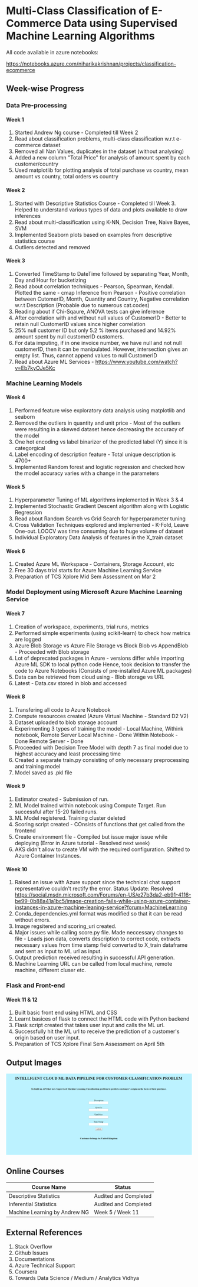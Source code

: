 # Multi-Class Classification of E-Commerce Data using Supervised Machine Learning Algorithms

All code available in azure notebooks:

https://notebooks.azure.com/niharikakrishnan/projects/classification-ecommerce


## Week-wise Progress


### Data Pre-processing
#### Week 1
1. Started Andrew Ng course - Completed till Week 2
2. Read about classification problems, multi-class classification w.r.t e-commerce dataset
3. Removed all Nan Values, duplicates in the dataset (without analysing)
4. Added a new column "Total Price" for analysis of amount spent by each customer/country
5. Used matplotlib for plotting analysis of total purchase vs country, mean amount vs country, total orders vs country 

#### Week 2
1. Started with Descriptive Statistics Course - Completed till Week 3. Helped to understand various types of data and plots available to draw inferences
2. Read about multi-classification using K-NN, Decision Tree, Naive Bayes, SVM
3. Implemented Seaborn plots based on examples from descriptive statistics course
4. Outliers detected and removed 

#### Week 3
1. Converted TimeStamp to DateTime followed by separating Year, Month, Day and Hour for bucketizing
2. Read about correlation techniques - Pearson, Spearman, Kendall. Plotted the same - cmap
Inference from Pearson - Positive correlation between CutomerID, Month, Quantity and Country, Negative correlation w.r.t Description (Probable due to numerous cat.codes) 
3. Reading about if Chi-Sqaure, ANOVA tests can give inference
4. After correlation with and without null values of CustomerID - Better to retain null CustomerID values since higher correlation
5. 25% null customer ID but only 5.2 % items purchased and 14.92% amount spent by null customerID customers.
6. For data imputing, if in one invoice number, we have null and not null customerID, then it can be manipulated. However, intersection gives an empty list. Thus, cannot append values to null CustomerID
7. Read about Azure ML Services - https://www.youtube.com/watch?v=Eb7kyOJe5Kc


### Machine Learning Models
#### Week 4
1. Performed feature wise exploratory data analysis using matplotlib and seaborn
2. Removed the outliers in quantity and unit price - Most of the outliers were resulting in a skewed dataset hence decreasing the accuracy of the model
3. One hot encoding vs label binarizer of the predicted label (Y) since it is categorgical
4. Label encoding of description feature - Total unique description is 4700+
5. Implemented Random forest and logistic regression and checked how the model accuracy varies with a change in the parameters

#### Week 5
1. Hyperparameter Tuning of ML algorithms implemented in Week 3 & 4
2. Implemented Stochastic Gradient Descent algorithm along with Logistic Regression
3. Read about Random Search vs Grid Search for hyperparameter tuning
4. Cross Validation Techniques explored and implemented - K-Fold, Leave One-out. LOOCV was time consuming due to huge volume of dataset
5. Individual Exploratory Data Analysis of features in the X_train dataset

#### Week 6
1. Created Azure ML Workspace - Containers, Storage Account, etc
2. Free 30 days trial starts for Azure Machine Learning Service 
3. Preparation of TCS Xplore Mid Sem Assessment on Mar 2


### Model Deployment using Microsoft Azure Machine Learning Service
#### Week 7
1. Creation of workspace, experiments, trial runs, metrics
2. Performed simple experiments (using scikit-learn) to check how metrics are logged
3. Azure Blob Storage vs Azure File Storage vs Block Blob vs AppendBlob - Proceeded with Blob storage
4. Lot of deprecated packages in Azure - versions differ while importing Azure ML SDK to local python code 
Hence, took decision to transfer the code to Azure Notebooks (Consists of pre-installed Azure ML packages)
5. Data can be retrieved from cloud using - Blob storage vs URL
6. Latest - Data.csv stored in blob and accessed

#### Week 8
1. Transfering all code to Azure Notebook
2. Compute resourcces created (Azure Virtual Machine - Standard D2 V2)
3. Dataset uploaded to blob storage account
4. Experimenting 3 types of training  the model - Local Machine, Withink notebook, Remote Server
Local Machine - Done
Within Notebook - Done
Remote Server - Done
5. Proceeded with Decision Tree Model with depth 7 as final model due to highest accuracy and least processing time
6. Created a separate train.py consisting of only necessary preprocessing and training model
7. Model saved as .pkl file

#### Week 9
1. Estimator created - Submission of run. 
2. ML Model trained within notebook using Compute Target. Run successful after 15-20 failed runs.
3. ML Model registered. Training cluster deleted
4. Scoring script created - COnsists of functions that get called from the frontend
5. Create environment file - Compiled but issue major issue while deploying (Error in Azure tutorial - Resolved next week)
6. AKS didn't allow to create VM with the required configuration. Shifted to Azure Container Instances.

#### Week 10
1. Raised an issue with Azure support since the technical chat support representative couldn't rectify the error.
Status Update: Resolved
https://social.msdn.microsoft.com/Forums/en-US/e27b3da2-eb91-4116-be99-0b88a41a1bc5/image-creation-fails-while-using-azure-container-instances-in-azure-machine-leaning-service?forum=MachineLearning
2. Conda_dependencies.yml format was modified so that it can be read without errors. 
3. Image regsitered and scoring_uri created.
4. Major issues while calling score.py file. Made neccessary changes to file - Loads json data, converts description to correct code, extracts necessary values from time stamp field converted to X_train dataframe and sent as input to ML url as input.
5. Output prediction received resulting in successful API generation.
6. Machine Learning URL can be called from local machine, remote machine, different cluser etc.


### Flask and Front-end
#### Week 11 & 12
1. Built basic front end using HTML and CSS
2. Learnt basices of flask to connect the HTML code with Python backend
3. Flask script created that takes user input and calls the ML url. 
4. Successfully hit the ML url to receive the prediction of a customer's origin based on user input.
5. Preparation of TCS Xplore Final Sem Assessment on April 5th

## Output Images

![output](https://github.com/niharikakrishnan/Classification-ECommerceData/blob/master/Web%20Frontend%20Images/output.png)


## Online Courses

| Course Name  | Status |
| ------------- | ------------- |
| Descriptive Statistics  | Audited and Completed  |
| Inferential Statistics  | Audited and Completed  |
| Machine Learning by Andrew NG  | Week 5 / Week 11  |

## External References
1. Stack Overflow
2. Github Issues
3. Documentations
4. Azure Technical Support
5. Coursera
6. Towards Data Science / Medium / Analytics Vidhya
